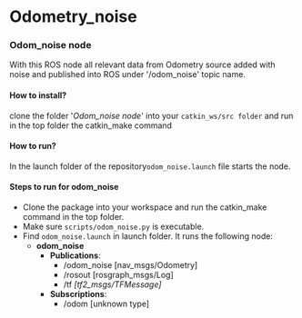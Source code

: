 # Odometry_noise

### Odom_noise node

With this ROS node all relevant data from Odometry source added with noise and published into ROS under '/odom_noise' topic name. 


#### How to install?
clone the folder '*Odom_noise node*' into your `catkin_ws/src folder` 
and run in the top folder the catkin_make command 

#### How to run? 
In the launch folder of the repository`odom_noise.launch` file starts the node.

#### Steps to run for odom_noise

+ Clone the package into your workspace and run the catkin_make command in the top folder.
+ Make sure `scripts/odom_noise.py` is executable.
+ Find `odom_noise.launch` in launch folder. It runs the following node:
    + **odom_noise**
        + **Publications**:
             + /odom_noise [nav_msgs/Odometry]
             + /rosout [rosgraph_msgs/Log]
             + /tf *[tf2_msgs/TFMessage]*
        + **Subscriptions**: 
             + /odom [unknown type]
